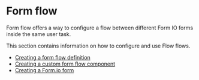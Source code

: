 # Form flow

Form flow offers a way to configure a flow between different Form IO forms inside the same user task.

This section contains information on how to configure and use Flow flows.

* [Creating a form flow definition](create-form-flow-definition.md)
* [Creating a custom form flow component](create-custom-component.md)
* [Creating a Form.io form](create-form-flow-form.md)
